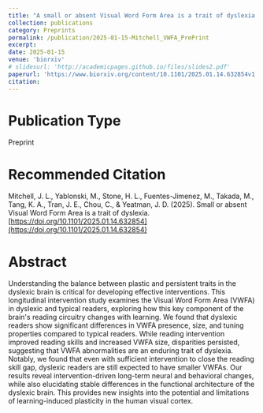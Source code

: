 ```yaml
---
title: "A small or absent Visual Word Form Area is a trait of dyslexia [Preprint]"
collection: publications
category: Preprints
permalink: /publication/2025-01-15-Mitchell_VWFA_PrePrint
excerpt: 
date: 2025-01-15
venue: 'biorxiv'
# slidesurl: 'http://academicpages.github.io/files/slides2.pdf'
paperurl: 'https://www.biorxiv.org/content/10.1101/2025.01.14.632854v1'
citation: 
---
```


Publication Type
===
Preprint

Recommended Citation
===
Mitchell, J. L., Yablonski, M., Stone, H. L., Fuentes-Jimenez, M., Takada, M., Tang, K. A., Tran, J. E., Chou, C., & Yeatman, J. D. (2025). Small or absent Visual Word Form Area is a trait of dyslexia. [https://doi.org/10.1101/2025.01.14.632854](https://doi.org/10.1101/2025.01.14.632854)

Abstract
======
Understanding the balance between plastic and persistent traits in the dyslexic brain is critical for developing effective interventions. This longitudinal intervention study examines the Visual Word Form Area (VWFA) in dyslexic and typical readers, exploring how this key component of the brain's reading circuitry changes with learning. We found that dyslexic readers show significant differences in VWFA presence, size, and tuning properties compared to typical readers. While reading intervention improved reading skills and increased VWFA size, disparities persisted, suggesting that VWFA abnormalities are an enduring trait of dyslexia. Notably, we found that even with sufficient intervention to close the reading skill gap, dyslexic readers are still expected to have smaller VWFAs. Our results reveal intervention-driven long-term neural and behavioral changes, while also elucidating stable differences in the functional architecture of the dyslexic brain. This provides new insights into the potential and limitations of learning-induced plasticity in the human visual cortex.